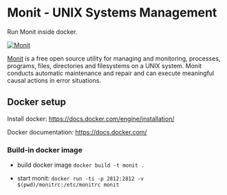 # Monit - UNIX Systems Management

Run Monit inside docker.

[![Monit](https://mmonit.com/monit/img/logo.png)](https://mmonit.com/monit/)

[Monit](https://mmonit.com/monit/) is a free open source utility for managing and monitoring, processes, programs, files, directories and filesystems on a UNIX system. Monit conducts automatic maintenance and repair and can execute meaningful causal actions in error situations.

## Docker setup

Install docker: https://docs.docker.com/engine/installation/

Docker documentation: https://docs.docker.com/

### Build-in docker image

- build docker image `docker build -t monit .`

- start monit: `docker run -ti -p 2812:2812 -v $(pwd)/monitrc:/etc/monitrc monit`
